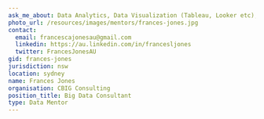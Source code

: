 ```yaml
---
ask_me_about: Data Analytics, Data Visualization (Tableau, Looker etc), Story telling & visual psychology
photo_url: /resources/images/mentors/frances-jones.jpg
contact:
  email: francescajonesau@gmail.com
  linkedin: https://au.linkedin.com/in/francesljones
  twitter: FrancesJonesAU
gid: frances-jones
jurisdiction: nsw
location: sydney
name: Frances Jones
organisation: CBIG Consulting
position_title: Big Data Consultant
type: Data Mentor
---
```


